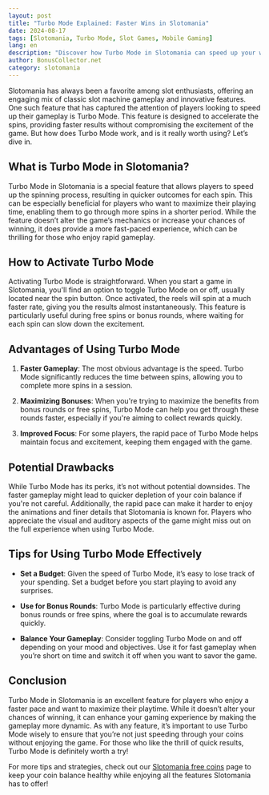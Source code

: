 ```yaml
---
layout: post
title: "Turbo Mode Explained: Faster Wins in Slotomania"
date: 2024-08-17
tags: [Slotomania, Turbo Mode, Slot Games, Mobile Gaming]
lang: en
description: "Discover how Turbo Mode in Slotomania can speed up your wins and enhance your gaming experience. Learn tips and strategies for using this feature effectively."
author: BonusCollector.net
category: slotomania
---
```


Slotomania has always been a favorite among slot enthusiasts, offering an engaging mix of classic slot machine gameplay and innovative features. One such feature that has captured the attention of players looking to speed up their gameplay is Turbo Mode. This feature is designed to accelerate the spins, providing faster results without compromising the excitement of the game. But how does Turbo Mode work, and is it really worth using? Let’s dive in.

## What is Turbo Mode in Slotomania?

Turbo Mode in Slotomania is a special feature that allows players to speed up the spinning process, resulting in quicker outcomes for each spin. This can be especially beneficial for players who want to maximize their playing time, enabling them to go through more spins in a shorter period. While the feature doesn’t alter the game’s mechanics or increase your chances of winning, it does provide a more fast-paced experience, which can be thrilling for those who enjoy rapid gameplay.

## How to Activate Turbo Mode

Activating Turbo Mode is straightforward. When you start a game in Slotomania, you'll find an option to toggle Turbo Mode on or off, usually located near the spin button. Once activated, the reels will spin at a much faster rate, giving you the results almost instantaneously. This feature is particularly useful during free spins or bonus rounds, where waiting for each spin can slow down the excitement.

## Advantages of Using Turbo Mode

1. **Faster Gameplay**: The most obvious advantage is the speed. Turbo Mode significantly reduces the time between spins, allowing you to complete more spins in a session.
  
2. **Maximizing Bonuses**: When you're trying to maximize the benefits from bonus rounds or free spins, Turbo Mode can help you get through these rounds faster, especially if you're aiming to collect rewards quickly.

3. **Improved Focus**: For some players, the rapid pace of Turbo Mode helps maintain focus and excitement, keeping them engaged with the game.

## Potential Drawbacks

While Turbo Mode has its perks, it’s not without potential downsides. The faster gameplay might lead to quicker depletion of your coin balance if you're not careful. Additionally, the rapid pace can make it harder to enjoy the animations and finer details that Slotomania is known for. Players who appreciate the visual and auditory aspects of the game might miss out on the full experience when using Turbo Mode.

## Tips for Using Turbo Mode Effectively

- **Set a Budget**: Given the speed of Turbo Mode, it’s easy to lose track of your spending. Set a budget before you start playing to avoid any surprises.
  
- **Use for Bonus Rounds**: Turbo Mode is particularly effective during bonus rounds or free spins, where the goal is to accumulate rewards quickly.

- **Balance Your Gameplay**: Consider toggling Turbo Mode on and off depending on your mood and objectives. Use it for fast gameplay when you’re short on time and switch it off when you want to savor the game.

## Conclusion

Turbo Mode in Slotomania is an excellent feature for players who enjoy a faster pace and want to maximize their playtime. While it doesn’t alter your chances of winning, it can enhance your gaming experience by making the gameplay more dynamic. As with any feature, it’s important to use Turbo Mode wisely to ensure that you’re not just speeding through your coins without enjoying the game. For those who like the thrill of quick results, Turbo Mode is definitely worth a try!

For more tips and strategies, check out our [Slotomania free coins](https://bonuscollector.net/slotomania-free-coins/) page to keep your coin balance healthy while enjoying all the features Slotomania has to offer!